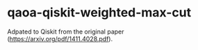 # qaoa-qiskit-weighted-max-cut
Adpated to Qiskit from the original paper (https://arxiv.org/pdf/1411.4028.pdf).
